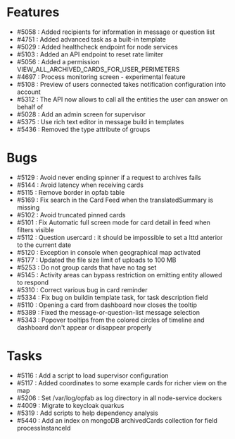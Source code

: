 
# Features

- #5058 : Added recipients for information in message or question list
- #4751 : Added advanced task as a built-in template
- #5029 : Added healthcheck endpoint for node services
- #5103 : Added an API endpoint to reset rate limiter
- #5056 : Added a permission VIEW_ALL_ARCHIVED_CARDS_FOR_USER_PERIMETERS
- #4697 : Process monitoring screen - experimental feature
- #5108 : Preview of users connected takes notification configuration into account
- #5312 : The API now allows to call all the entities the user can answer on behalf of
- #5028 : Add an admin screen for supervisor
- #5375 : Use rich text editor in message build in templates
- #5436 : Removed the type attribute of groups


# Bugs

- #5129 : Avoid never ending spinner if a request to archives fails
- #5144 : Avoid latency when receiving cards
- #5115 : Remove border in opfab table
- #5169 : Fix search in the Card Feed when the translatedSummary is missing
- #5102 : Avoid truncated pinned cards
- #5101 : Fix Automatic full screen mode for card detail in feed when filters visible
- #5112 : Question usercard : it should be impossible to set a lttd anterior to the current date
- #5120 : Exception in console when geographical map activated
- #5177 : Updated the file size limit of uploads to 100 MB
- #5253 : Do not group cards that have no tag set
- #5145 : Activity areas can bypass restriction on emitting entity allowed to respond
- #5310 : Correct various bug in card reminder
- #5334 : Fix bug on buildin template task, for task description field
- #5110 : Opening a card from dashboard now closes the tooltip
- #5389 : Fixed the message-or-question-list message selection
- #5343 : Popover tooltips from the colored circles of timeline and dashboard don't appear or disappear properly


# Tasks

- #5116 : Add a script to load supervisor configuration
- #5117 : Added coordinates to some example cards for richer view on the map
- #5206 : Set /var/log/opfab as log directory in all node-service dockers
- #4009 : Migrate to keycloak quarkus
- #5319 : Add scripts to help dependency analysis
- #5440 : Add an index on mongoDB archivedCards collection for field processInstanceId
